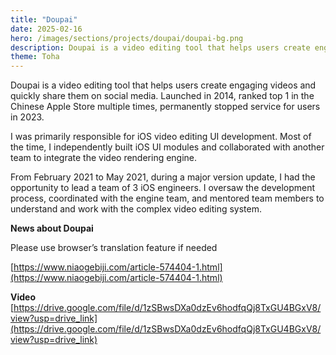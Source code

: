 ```yaml
---
title: "Doupai"
date: 2025-02-16
hero: /images/sections/projects/doupai/doupai-bg.png
description: Doupai is a video editing tool that helps users create engaging videos and quickly share them on social media.  
theme: Toha
---
```


Doupai is a video editing tool that helps users create engaging videos and quickly share them on social media. Launched in 2014, ranked top 1 in the Chinese Apple Store multiple times, permanently stopped service for users in 2023.
  
I was primarily responsible for iOS video editing UI development. Most of the time, I independently built iOS UI modules and collaborated with another team to integrate the video rendering engine.

From February 2021 to May 2021, during a major version update, I had the opportunity to lead a team of 3 iOS engineers. I oversaw the development process, coordinated with the engine team, and mentored team members to understand and work with the complex video editing system.

**News about Doupai**

Please use browser’s translation feature if needed

[https://www.niaogebiji.com/article-574404-1.html](https://www.niaogebiji.com/article-574404-1.html)


**Video**  
[https://drive.google.com/file/d/1zSBwsDXa0dzEv6hodfqQj8TxGU4BGxV8/view?usp=drive_link](https://drive.google.com/file/d/1zSBwsDXa0dzEv6hodfqQj8TxGU4BGxV8/view?usp=drive_link)

